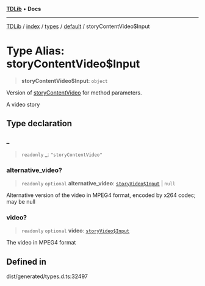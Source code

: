 [**TDLib**](../../../../../../README.md) • **Docs**

***

[TDLib](../../../../../../modules.md) / [index](../../../../../README.md) / [types](../../../README.md) / [default](../README.md) / storyContentVideo$Input

# Type Alias: storyContentVideo$Input

> **storyContentVideo$Input**: `object`

Version of [storyContentVideo](storyContentVideo.md) for method parameters.

A video story

## Type declaration

### \_

> `readonly` **\_**: `"storyContentVideo"`

### alternative\_video?

> `readonly` `optional` **alternative\_video**: [`storyVideo$Input`](storyVideo$Input-1.md) \| `null`

Alternative version of the video in MPEG4 format, encoded by x264 codec; may be null

### video?

> `readonly` `optional` **video**: [`storyVideo$Input`](storyVideo$Input-1.md)

The video in MPEG4 format

## Defined in

dist/generated/types.d.ts:32497
